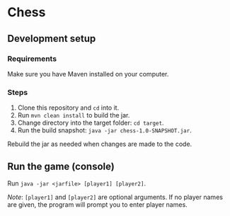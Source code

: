 # Chess

## Development setup

### Requirements
Make sure you have Maven installed on your computer.

### Steps
1. Clone this repository and `cd` into it.
2. Run `mvn clean install` to build the jar.
3. Change directory into the target folder: `cd target`.
4. Run the build snapshot: `java -jar chess-1.0-SNAPSHOT.jar`.

Rebuild the jar as needed when changes are made to the code.

## Run the game (console)
Run `java -jar <jarfile> [player1] [player2]`.

*Note*: `[player1]` and `[player2]` are optional arguments.
If no player names are given, the program will prompt you to enter player names.
